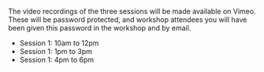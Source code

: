 The video recordings of the three sessions will be made available on Vimeo.
These will be password protected, and workshop attendees you will have been given this password in the workshop and by email.

* Session 1: 10am to 12pm
* Session 1: 1pm to 3pm
* Session 1: 4pm to 6pm

